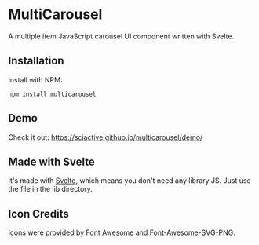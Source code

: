 # MultiCarousel
A multiple item JavaScript carousel UI component written with Svelte.

## Installation
Install with NPM:

    npm install multicarousel

## Demo
Check it out: https://sciactive.github.io/multicarousel/demo/

## Made with Svelte
It's made with [Svelte](https://svelte.technology/), which means you don't need any library JS. Just use the file in the lib directory.

## Icon Credits
Icons were provided by [Font Awesome](http://fontawesome.io/) and [Font-Awesome-SVG-PNG](https://github.com/encharm/Font-Awesome-SVG-PNG).

